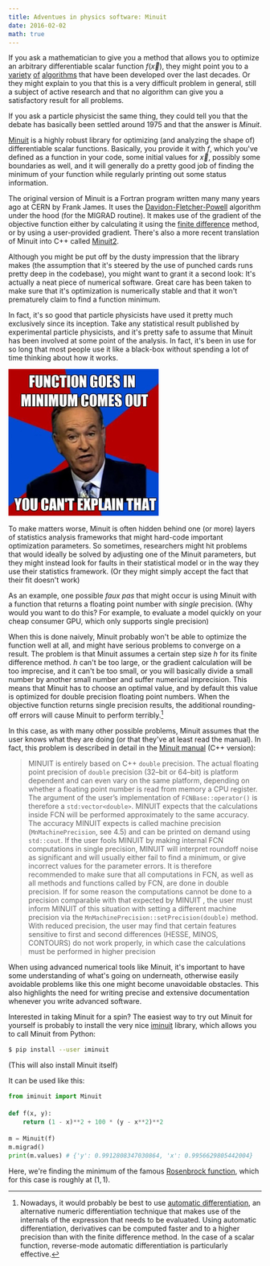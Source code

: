 ```yaml
---
title: Adventues in physics software: Minuit
date: 2016-02-02
math: true
---
```


If you ask a mathematician to give you a method that allows you to optimize an
arbitrary differentiable scalar function $f(\vec{x})$, they might point you to
a [variety](https://en.wikipedia.org/wiki/Broyden%E2%80%93Fletcher%E2%80%93Goldfarb%E2%80%93Shanno_algorithm)
[of](https://en.wikipedia.org/wiki/Stochastic_gradient_descent)
[algorithms](https://en.wikipedia.org/wiki/Davidon%E2%80%93Fletcher%E2%80%93Powell_formula)
that have been developed over the last decades. Or they might explain to you
that this is a very difficult problem in general, still a subject of active
research and that no algorithm can give you a satisfactory result for all
problems.

If you ask a particle physicist the same thing, they could tell you that the debate
has basically been settled around 1975 and that the answer is *Minuit*.

[Minuit](http://citeseerx.ist.psu.edu/viewdoc/download?doi=10.1.1.158.9157&rep=rep1&type=pdf)
is a highly robust library for optimizing (and analyzing the shape of) differentiable
scalar functions.
Basically, you provide it with $f$, which you've defined as a function in your code,
some initial values for $\vec{x}$, possibly some boundaries as well, and it will
generally do a pretty good job of finding the minimum of your function while
regularly printing out some status information.

The original version of Minuit is a Fortran program written many many years ago at CERN by Frank James.
It uses the
[Davidon-Fletcher-Powell](https://en.wikipedia.org/wiki/Davidon%E2%80%93Fletcher%E2%80%93Powell_formula)
algorithm under the hood (for the MIGRAD routine).
It makes use of the gradient of the objective function either by calculating it using the
[finite difference](https://en.wikipedia.org/wiki/Finite_difference_method)
method, or by using a user-provided gradient. There's also a more recent translation of Minuit into C++ called
[Minuit2](https://project-mathlibs.web.cern.ch/project-mathlibs/sw/Minuit2/html/index.html).

Although you might be put off by the dusty impression that the library makes
(the assumption that it's steered by the use of punched cards runs pretty deep in the codebase),
you might want to grant it a second look: It's actually a neat piece of numerical software.
Great care has been taken to make sure that it's optimization is numerically stable and that 
it won't prematurely claim to find a function minimum.

In fact, it's so good that particle physicists have used it pretty much exclusively since its inception.
Take any statistical result published by experimental particle physicists, and it's pretty safe to
assume that Minuit has been involved at some point of the analysis.
In fact, it's been in use for so long that most people use it like a black-box without spending a lot of time thinking about how it works.

![](/img/bill.jpg)

To make matters worse, Minuit is often hidden behind one (or more) layers of statistics analysis frameworks
that might hard-code important optimization parameters.
So sometimes, researchers might hit problems that would ideally be solved by adjusting one of the Minuit parameters,
but they might instead look for faults in their statistical model or in the way they use their statistics framework.
(Or they might simply accept the fact that their fit doesn't work)

As an example, one possible *faux pas* that might occur is using Minuit with a function that returns a floating point number with *single* precision.
(Why would you want to do this? For example, to evaluate a model quickly on your cheap consumer GPU, which only supports single precision)

When this is done naively, Minuit probably won't be able to optimize the function well at all, and might have serious problems to converge on a result.
The problem is that Minuit assumes a certain step size $h$ for its finite difference method.
$h$ can't be too large, or the gradient calculation will be too imprecise, and it can't be too small, or you will basically divide a small number by another small number and suffer numerical imprecision.
This means that Minuit has to choose an optimal value, and by default this value is optimized for double precision floating point numbers.
When the objective function returns single precision results, the additional rounding-off errors will cause Minuit to perform terribly.[^1]

[^1]: Nowadays, it would probably be best to use [automatic differentiation](https://en.wikipedia.org/wiki/Automatic_differentiation), an alternative numeric differentiation technique that makes use of the internals of the expression that needs to be evaluated.
      Using automatic differentiation, derivatives can be computed faster and to a higher precision than with the finite difference method.
      In the case of a scalar function, reverse-mode automatic differentiation is particularly effective.

In this case, as with many other possible problems, Minuit assumes that the user knows what they are doing (or that they've at least read the manual).
In fact, this problem is described in detail in the [Minuit manual](http://seal.web.cern.ch/seal/documents/minuit/mnusersguide.pdf) (C++ version):

> MINUIT is entirely based on C++ `double` precision. The actual floating point precision
> of `double` precision (32–bit or 64–bit) is platform dependent and can even vary
> on the same platform, depending on whether a floating point number is read from
> memory a CPU register.
> The argument of the user’s implementation of `FCNBase::operator()` is therefore a
> `std:vector<double>`. MINUIT expects that the calculations inside FCN will be performed
> approximately to the same accuracy.
> The accuracy MINUIT expects is called machine precision (`MnMachinePrecision`, see
> 4.5) and can be printed on demand using `std::cout`. If the user fools MINUIT by
> making internal FCN computations in single precision, MINUIT will interpret roundoff
> noise as significant and will usually either fail to find a minimum, or give incorrect
> values for the parameter errors.
> It is therefore recommended to make sure that all computations in FCN, as well as all
> methods and functions called by FCN, are done in double precision. If for some reason
> the computations cannot be done to a precision comparable with that expected by
> MINUIT , the user must inform MINUIT of this situation with setting a different
> machine precision via the `MnMachinePrecision::setPrecision(double)` method.
> With reduced precision, the user may find that certain features sensitive to first and
> second differences (HESSE, MINOS, CONTOURS) do not work properly, in which case the
> calculations must be performed in higher precision

When using advanced numerical tools like Minuit, it's important to have some understanding of what's going on underneath,
otherwise easily avoidable problems like this one might become unavoidable obstacles.
This also highlights the need for writing precise and extensive documentation whenever you write advanced software.

Interested in taking Minuit for a spin?
The easiest way to try out Minuit for yourself is probably to install the very nice [iminuit](https://github.com/iminuit/iminuit/)
library, which allows you to call Minuit from Python:

```bash
$ pip install --user iminuit
```
(This will also install Minuit itself)

It can be used like this:
```python
from iminuit import Minuit

def f(x, y):
    return (1 - x)**2 + 100 * (y - x**2)**2

m = Minuit(f)
m.migrad()
print(m.values) # {'y': 0.9912808347030864, 'x': 0.9956629805442004}
```
Here, we're finding the minimum of the famous [Rosenbrock function](https://en.wikipedia.org/wiki/Rosenbrock_function),
which for this case is roughly at $(1, 1)$.

